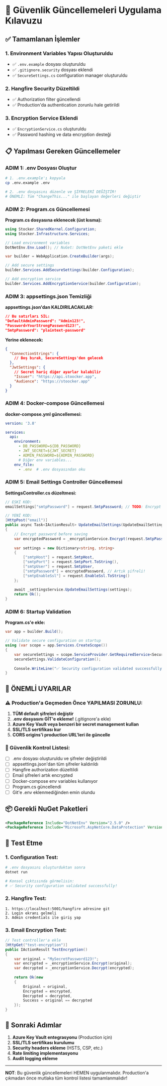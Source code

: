 # 🔐 Güvenlik Güncellemeleri Uygulama Kılavuzu

## ✅ Tamamlanan İşlemler

### 1. Environment Variables Yapısı Oluşturuldu
- ✅ `.env.example` dosyası oluşturuldu
- ✅ `.gitignore.security` dosyası eklendi
- ✅ `SecureSettings.cs` configuration manager oluşturuldu

### 2. Hangfire Security Düzeltildi
- ✅ Authorization filter güncellendi
- ✅ Production'da authentication zorunlu hale getirildi

### 3. Encryption Service Eklendi
- ✅ `EncryptionService.cs` oluşturuldu
- ✅ Password hashing ve data encryption desteği

## 📋 Yapılması Gereken Güncellemeler

### ADIM 1: .env Dosyası Oluştur
```bash
# 1. .env.example'ı kopyala
cp .env.example .env

# 2. .env dosyasını düzenle ve ŞİFRELERİ DEĞİŞTİR!
# ÖNEMLİ: Tüm "ChangeThis..." ile başlayan değerleri değiştir
```

### ADIM 2: Program.cs Güncellemesi

**Program.cs dosyasına eklenecek (üst kısma):**
```csharp
using Stocker.SharedKernel.Configuration;
using Stocker.Infrastructure.Services;

// Load environment variables
DotNetEnv.Env.Load(); // NuGet: DotNetEnv paketi ekle

var builder = WebApplication.CreateBuilder(args);

// Add secure settings
builder.Services.AddSecureSettings(builder.Configuration);

// Add encryption service
builder.Services.AddEncryptionService(builder.Configuration);
```

### ADIM 3: appsettings.json Temizliği

**appsettings.json'dan KALDIRILACAKLAR:**
```json
// Bu satırları SİL:
"DefaultAdminPassword": "Admin123!",
"Password=YourStrongPassword123!",
"SmtpPassword": "plaintext-password"
```

**Yerine eklenecek:**
```json
{
  "ConnectionStrings": {
    // Boş bırak, SecureSettings'den gelecek
  },
  "JwtSettings": {
    // Secret hariç diğer ayarlar kalabilir
    "Issuer": "https://api.stoocker.app",
    "Audience": "https://stoocker.app"
  }
}
```

### ADIM 4: Docker-compose Güncellemesi

**docker-compose.yml güncellemesi:**
```yaml
version: '3.8'

services:
  api:
    environment:
      - DB_PASSWORD=${DB_PASSWORD}
      - JWT_SECRET=${JWT_SECRET}
      - ADMIN_PASSWORD=${ADMIN_PASSWORD}
      # Diğer env variables...
    env_file:
      - .env  # .env dosyasından oku
```

### ADIM 5: Email Settings Controller Güncellemesi

**SettingsController.cs düzeltmesi:**
```csharp
// ESKİ KOD:
emailSettings["smtpPassword"] = request.SmtpPassword; // TODO: Encrypt

// YENİ KOD:
[HttpPost("email")]
public async Task<IActionResult> UpdateEmailSettings(UpdateEmailSettingsRequest request)
{
    // Encrypt password before saving
    var encryptedPassword = _encryptionService.Encrypt(request.SmtpPassword);
    
    var settings = new Dictionary<string, string>
    {
        ["smtpHost"] = request.SmtpHost,
        ["smtpPort"] = request.SmtpPort.ToString(),
        ["smtpUser"] = request.SmtpUser,
        ["smtpPassword"] = encryptedPassword, // Artık şifreli!
        ["smtpEnableSsl"] = request.EnableSsl.ToString()
    };
    
    await _settingsService.UpdateEmailSettings(settings);
    return Ok();
}
```

### ADIM 6: Startup Validation

**Program.cs'e ekle:**
```csharp
var app = builder.Build();

// Validate secure configuration on startup
using (var scope = app.Services.CreateScope())
{
    var secureSettings = scope.ServiceProvider.GetRequiredService<SecureSettings>();
    secureSettings.ValidateConfiguration();
    
    Console.WriteLine("✅ Security configuration validated successfully!");
}
```

## 🚨 ÖNEMLİ UYARILAR

### ⚠️ Production'a Geçmeden Önce YAPILMASI ZORUNLU:

1. **TÜM default şifreleri değiştir**
2. **.env dosyasını GİT'e ekleme!** (.gitignore'a ekle)
3. **Azure Key Vault veya benzeri bir secret management kullan**
4. **SSL/TLS sertifikası kur**
5. **CORS origins'i production URL'leri ile güncelle**

### 🔐 Güvenlik Kontrol Listesi:

- [ ] .env dosyası oluşturuldu ve şifreler değiştirildi
- [ ] appsettings.json'dan tüm şifreler kaldırıldı
- [ ] Hangfire authorization düzeltildi
- [ ] Email şifreleri artık encrypted
- [ ] Docker-compose env variables kullanıyor
- [ ] Program.cs güncellendi
- [ ] Git'e .env eklenmediğinden emin olundu

## 📦 Gerekli NuGet Paketleri

```xml
<PackageReference Include="DotNetEnv" Version="2.5.0" />
<PackageReference Include="Microsoft.AspNetCore.DataProtection" Version="8.0.0" />
```

## 🧪 Test Etme

### 1. Configuration Test:
```bash
# .env dosyasını oluşturduktan sonra
dotnet run

# Konsol çıktısında görmelisin:
# ✅ Security configuration validated successfully!
```

### 2. Hangfire Test:
```
1. https://localhost:5001/hangfire adresine git
2. Login ekranı gelmeli
3. Admin credentials ile giriş yap
```

### 3. Email Encryption Test:
```csharp
// Test controller'a ekle
[HttpGet("test-encryption")]
public IActionResult TestEncryption()
{
    var original = "MySecretPassword123!";
    var encrypted = _encryptionService.Encrypt(original);
    var decrypted = _encryptionService.Decrypt(encrypted);
    
    return Ok(new 
    {
        Original = original,
        Encrypted = encrypted,
        Decrypted = decrypted,
        Success = original == decrypted
    });
}
```

## 🎯 Sonraki Adımlar

1. **Azure Key Vault entegrasyonu** (Production için)
2. **SSL/TLS sertifikası kurulumu**
3. **Security headers ekleme** (HSTS, CSP, etc.)
4. **Rate limiting implementasyonu**
5. **Audit logging ekleme**

---

**NOT**: Bu güvenlik güncellemeleri HEMEN uygulanmalıdır. Production'a çıkmadan önce mutlaka tüm kontrol listesi tamamlanmalıdır!
